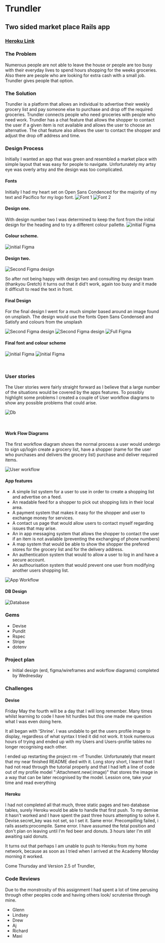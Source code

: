 # Trundler
## Two sided market place Rails app

### [Heroku Link](https://polar-harbor-19646.herokuapp.com/users/sign_in)

### The Problem
Numerous people are not able to leave the house or people are too busy with their everyday lives to spend hours shopping for the weeks groceries. Also there are people who are looking for extra cash with a small job. Trundler gives people that option.

### The Solution
Trundler is a platform that allows an individual to advertise their weekly grocery list and pay someone else to purchase and drop off the required groceries. Trundler connects people who need groceries with people who need work. Trundler has a chat feature that allows the shopper to contact the user if a given item is not available and allows the user to choose an alternative. The chat feature also allows the user to contact the shopper and adjust the drop off address and time.

### Design Process

Initially I wanted an app that was green and resembled a market place with simple layout that was easy for people to navigate.
Unfortunately my artsy eye was overly artsy and the design was too complicated.

#### Fonts
Initially I had my heart set on Open Sans Condenced for the majority of my text and Pacifico for my logo font.
![Font 1](/app/assets/images/Opens-Sans-Condenced.png)
![Font 2](/app/assets/images/pacifico.png)

#### Design one.
With design number two I was determined to keep the font from the initial design for the heading and to try a different colour pallette. 
![initial Figma](/app/assets/images/Figma-two.png)
#### Colour scheme.
![initial Figma](/app/assets/images/initial-colours.png)


#### Design two.
![Second Figma design](/app/assets/images/Figma-init.png)

So after not being happy with design two and consulting my design team (thankyou Gretch) it turns out that it did't work, again too busy and it made it difficult to read the text in front.

#### Final Design
For the final design I went for a much simpler based around an image found on unsplash. The design would use the fonts Open Sans Condensed and Satisfy and colours from the unsplash

![Second Figma design](/app/assets/images/final-figma.png)
![Second Figma design](/app/assets/images/final-figma2.png)
![Full Figma](/app/assets/images/Figma-total.png)
#### Final font and colour scheme
![initial Figma](/app/assets/images/Satisfy.png)
![initial Figma](/app/assets/images/final-colour.png)

<br>

### User stories
The User stories were fairly straight forward as I believe that a large number of the situations would be covered by the apps features. To possibly highlight some problems I created a couple of User workflow diagrams to show any possible problems that could arise.

![Db](/app/assets/images/Trello.png)



<br>





#### Work Flow Diagrams
The first workflow diagram shows the normal process a user would undergo to sign up/login create a grocery list, have a shopper (name for the user who purchases and delivers the grocery list) purchase and deliver required items.

![User workflow](/app/assets/images/User-workflow.png)

#### App features
 - A simple list system for a user to use in order to create a shopping list and advertise on a feed.
 - An readable feed for a shopper to pick out shopping lists in their local area.
 - A payment system that makes it easy for the shopper and user to exchange money for services.
 - A contact us page that would allow users to contact myself regarding issues that may arise.
 - An in app messaging system that allows the shopper to contact the user if an item is not available (preventing the exchanging of phone numbers)
 - A map system that would be able to show the shopper the prefered stores for the grocery list and for the delivery address.
 - An authentication system that would to allow a user to log in and have a secure account.
- An authourisation system that would prevent one user from modifying another users shopping list.

![App Workflow](/app/assets/images/App-workflow.png)



#### DB Design
![Database](/app/assets/images/Database.png)

### Gems
- Devise
- Pundit
- Rspec
- Stripe
- dotenv

### Project plan
- Initial design (erd, figma/wireframes and wokrflow diagrams) completed by Wednesday

### Challenges
#### Devise
Friday May the fourth will be a day that I will long remember. Many times whilst learning to code I have hit hurdles but this one made me question what I was even doing here.

It all began with 'Shrine'. I was undable to get the users profile image to display, regardless of what syntax I tried it did not work. It took numerous hours of trying and ended up with my Users and Users-profile tables no longer recognising each other.

I ended up restarting the project rm -rf Trundler. Unfortunately that meant that my near finished README died with it. Long story short, I learnt that I had not read through the tutorial properly and that I had left a line of code out of my profile model ":Attachment.new(:image)" that stores the image in a way that can be later recognised by the model. Lession one, take your time and read everything

#### Heroku
I had not completed all that much, three static pages and two database tables, surely Heroku would be able to handle that first push. To my demise it hasn't worked and I have spent the past three hours attempting to solve it. Devise.secret_key was not set, so I set it. Same error. Precompilling failed, i rails assets:procompile. Same error. I have assumed the fetal position and don't plan on leaving until I'm fed beer and donuts. 3 hours later I'm still awaiting said donuts.

It turns out that perhaps I am unable to push to Heroku from my home network, because as soon as I tried when I arrived at the Academy Monday morning it worked.

Come Thursday and Version 2.5 of Trundler, 
<br>

### Code Reviews
Due to the monstrosity of this assignment I had spent a lot of time perusing through other peoples code and having others look/ scrutenise through mine. 
- Glenn
- Lindsey
- Drew
- Aj
- Richard
- Maxi